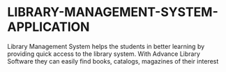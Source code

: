 # LIBRARY-MANAGEMENT-SYSTEM-APPLICATION
Library Management System helps the students in better learning by providing quick access to the library system. With Advance Library Software they can easily find books, catalogs, magazines of their interest
